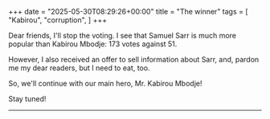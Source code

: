 +++
date = "2025-05-30T08:29:26+00:00"
title = "The winner"
tags = [
    "Kabirou",
    "corruption",
]
+++

Dear friends, I'll stop the voting. I see that Samuel Sarr is much more popular than Kabirou Mbodje: 173 votes against 51.



However, I also received an offer to sell information about Sarr, and, pardon me my dear readers, but I need to eat, too.

So, we'll continue with our main hero, Mr. Kabirou Mbodje!


<!--more-->

Stay tuned!


<hr>
